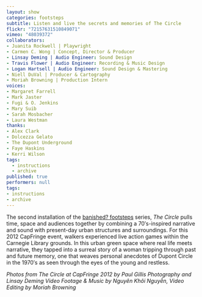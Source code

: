```yaml
---
layout: show
categories: footsteps
subtitle: Listen and live the secrets and memories of The Circle
flickr: "72157631510849071"
vimeo: "48039372"
collaborators:
- Juanita Rockwell | Playwright
- Carmen C. Wong | Concept, Director & Producer
- Linsay Deming | Audio Engineer: Sound Design
- Travis Flower | Audio Engineer: Recording & Music Design
- Logan Hartsell | Audio Engineer: Sound Design & Mastering
- Niell DuVal | Producer & Cartography
- Moriah Browning | Production Intern
voices:
- Margaret Farrell
- Mark Jaster
- Fugi & O. Jenkins
- Mary Suib
- Sarah Mosbacher
- Laura Westman
thanks:
- Alex Clark
- Dolcezza Gelato
- The Dupont Underground
- Faye Haskins
- Kerri Wilson
tags: 
  - instructions
  - archive
published: true
performers: null
tags:
- instructions
- archive
---
```


The second installation of the [banished? footsteps](/footsteps) series, _The Circle_ pulls time, space and audiences together by combining a 70′s-inspired narrative and sound with present-day urban structures and surroundings. For this 2012 CapFringe event, walkers experienced live action games within the Carnegie Library grounds. In this urban green space where real life meets narrative, they tapped into a surreal story of a woman tripping through past and future memory, one that weaves personal anecdotes of Dupont Circle in the 1970′s as seen through the eyes of the young and restless.

_Photos from The Circle at CapFringe 2012 by Paul Gillis Photography and Linsay Deming_
_Video Footage & Music by Nguyên Khôi Nguyễn, Video Editing by Moriah Browning_